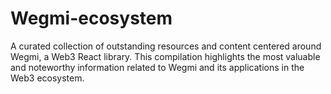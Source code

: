 # Wegmi-ecosystem
A curated collection of outstanding resources and content centered around Wegmi, a Web3 React library. This compilation highlights the most valuable and noteworthy information related to Wegmi and its applications in the Web3 ecosystem.
